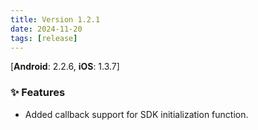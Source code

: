 ```yaml
---
title: Version 1.2.1
date: 2024-11-20
tags: [release]
---
```

[**Android**: 2.2.6, **iOS**: 1.3.7]
### ✨ Features
* Added callback support for SDK initialization function.
